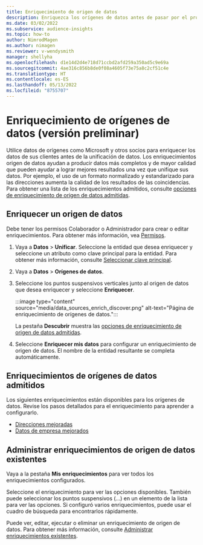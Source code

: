 ```yaml
---
title: Enriquecimiento de origen de datos
description: Enriquezca los orígenes de datos antes de pasar por el proceso de unificación de datos.
ms.date: 03/02/2022
ms.subservice: audience-insights
ms.topic: how-to
author: NimrodMagen
ms.author: nimagen
ms.reviewer: v-wendysmith
manager: shellyha
ms.openlocfilehash: d1e14d2d4e718d71ccbd2afd259a350ad5c9e69a
ms.sourcegitcommit: 4ae316c856b8de0f08a4605f73e75a8c2cf51c4e
ms.translationtype: HT
ms.contentlocale: es-ES
ms.lasthandoff: 05/13/2022
ms.locfileid: "8755707"
---
```

# <a name="enrichment-for-data-sources-preview"></a>Enriquecimiento de orígenes de datos (versión preliminar)

Utilice datos de orígenes como Microsoft y otros socios para enriquecer los datos de sus clientes antes de la unificación de datos. Los enriquecimientos origen de datos ayudan a producir datos más completos y de mayor calidad que pueden ayudar a lograr mejores resultados una vez que unifique sus datos. Por ejemplo, el uso de un formato normalizado y estandarizado para las direcciones aumenta la calidad de los resultados de las coincidencias. Para obtener una lista de los enriquecimientos admitidos, consulte [opciones de enriquecimiento de origen de datos admitidas](#supported-data-source-enrichments).

## <a name="enrich-a-data-source"></a>Enriquecer un origen de datos

Debe tener los permisos Colaborador o Administrador para crear o editar enriquecimientos. Para obtener más información, vea [Permisos](permissions.md).  

1. Vaya a **Datos** > **Unificar**. Seleccione la entidad que desea enriquecer y seleccione un atributo como clave principal para la entidad. Para obtener más información, consulte [Seleccionar clave principal](map-entities.md#select-primary-key-and-semantic-type-for-attributes).

1. Vaya a **Datos** > **Orígenes de datos**.

1. Seleccione los puntos suspensivos verticales junto al origen de datos que desea enriquecer y seleccione **Enriquecer**.

   :::image type="content" source="media/data_sources_enrich_discover.png" alt-text="Página de enriquecimiento de orígenes de datos.":::

   La pestaña **Descubrir** muestra las [opciones de enriquecimiento de origen de datos admitidas](#supported-data-source-enrichments).

1. Seleccione **Enriquecer mis datos** para configurar un enriquecimiento de origen de datos. El nombre de la entidad resultante se completa automáticamente.

## <a name="supported-data-source-enrichments"></a>Enriquecimientos de orígenes de datos admitidos

Los siguientes enriquecimientos están disponibles para los orígenes de datos. Revise los pasos detallados para el enriquecimiento para aprender a configurarlo.

- [Direcciones mejoradas](enrichment-enhanced-addresses.md)
- [Datos de empresa mejorados](enrichment-enhanced-company-data.md)

## <a name="manage-existing-data-source-enrichments"></a>Administrar enriquecimientos de origen de datos existentes

Vaya a la pestaña **Mis enriquecimientos** para ver todos los enriquecimientos configurados.

Seleccione el enriquecimiento para ver las opciones disponibles. También puede seleccionar los puntos suspensivos (...) en un elemento de la lista para ver las opciones. Si configuró varios enriquecimientos, puede usar el cuadro de búsqueda para encontrarlos rápidamente.

Puede ver, editar, ejecutar o eliminar un enriquecimiento de origen de datos. Para obtener más información, consulte [Administrar enriquecimientos existentes](enrichment-hub.md).
